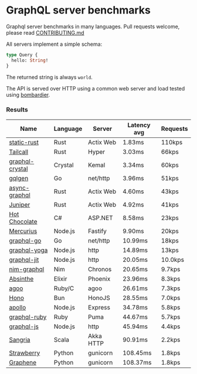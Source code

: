 <!-- README.md is generated from README.ecr, do not edit -->

# GraphQL server benchmarks

Graphql server benchmarks in many languages. Pull requests welcome, please read [CONTRIBUTING.md](CONTRIBUTING.md)

All servers implement a simple schema:

```graphql
type Query {
  hello: String!
}
```

The returned string is always `world`.

The API is served over HTTP using a common web server and load tested using [bombardier](https://github.com/codesenberg/bombardier).

### Results

| Name                          | Language      | Server          | Latency avg      | Requests      |
| ----------------------------  | ------------- | --------------- | ---------------- | ------------- |
| [static-rust](https://actix.rs/) | Rust | Actix Web | 1.83ms | 110kps |
| [Tailcall](https://tailcall.run/) | Rust | Hyper | 3.03ms | 66kps |
| [graphql-crystal](https://github.com/graphql-crystal/graphql) | Crystal | Kemal | 3.34ms | 60kps |
| [gqlgen](https://github.com/99designs/gqlgen) | Go | net/http | 3.96ms | 51kps |
| [async-graphql](https://github.com/async-graphql/async-graphql) | Rust | Actix Web | 4.60ms | 43kps |
| [Juniper](https://github.com/graphql-rust/juniper) | Rust | Actix Web | 4.92ms | 41kps |
| [Hot Chocolate](https://github.com/ChilliCream/hotchocolate) | C# | ASP.NET | 8.58ms | 23kps |
| [Mercurius](https://github.com/mercurius-js/mercurius) | Node.js | Fastify | 9.90ms | 20kps |
| [graphql-go](https://github.com/graphql-go/graphql) | Go | net/http | 10.99ms | 18kps |
| [graphql-yoga](https://github.com/dotansimha/graphql-yoga) | Node.js | http | 14.89ms | 13kps |
| [graphql-jit](https://github.com/zalando-incubator/graphql-jit) | Node.js | http | 20.05ms | 10.0kps |
| [nim-graphql](https://github.com/status-im/nim-graphql) | Nim | Chronos | 20.65ms | 9.7kps |
| [Absinthe](https://github.com/absinthe-graphql/absinthe) | Elixir | Phoenix | 23.96ms | 8.3kps |
| [agoo](https://github.com/ohler55/agoo) | Ruby/C | agoo | 26.61ms | 7.3kps |
| [Hono](https://github.com/honojs/graphql-server) | Bun | HonoJS | 28.55ms | 7.0kps |
| [apollo](https://github.com/apollographql/apollo-server) | Node.js | Express | 34.78ms | 5.8kps |
| [graphql-ruby](https://github.com/rmosolgo/graphql-ruby) | Ruby | Puma | 44.67ms | 5.7kps |
| [graphql-js](https://github.com/graphql/graphql-js) | Node.js | http | 45.94ms | 4.4kps |
| [Sangria](https://github.com/sangria-graphql/sangria) | Scala | Akka HTTP | 90.91ms | 2.2kps |
| [Strawberry](https://github.com/strawberry-graphql/strawberry) | Python | gunicorn | 108.45ms | 1.8kps |
| [Graphene](https://github.com/graphql-python/graphene) | Python | gunicorn | 108.37ms | 1.8kps |
